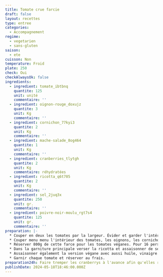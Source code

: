 ```yaml
---
title: Tomate crue farcie
draft: false
layout: recettes
type: entree
categories:
  - Accompagnement
regime:
  - vegetarien
  - sans-gluten
saison:
  - ete
cuisson: Non
temperature: Froid
plate: 250
check: Oui
checkAlwaysOk: false
ingredients:
  - ingredient: tomate_ibtbnq
    quantite: 125
    unit: unité
    commentaire: ''
  - ingredient: oignon-rouge_doxujz
    quantite: 3
    unit: Kg
    commentaire: ''
  - ingredient: cornichon_77kyi3
    quantite: 2
    unit: Kg
    commentaire: ''
  - ingredient: mache-salade_8og464
    quantite: 1
    unit: Kg
    commentaire: ''
  - ingredient: cranberries_tlytgh
    quantite: 2
    unit: Kg
    commentaire: réhydratées
  - ingredient: ricotta_q6t705
    quantite: 2
    unit: Kg
    commentaire: ''
  - ingredient: sel_2juq3x
    quantite: 250
    unit: gr.
    commentaire: ''
  - ingredient: poivre-noir-moulu_rgt7s4
    quantite: 125
    unit: gr.
    commentaire: ''
preparation: |-
  * Couper en deux les tomates par la largeur. Évider et garder l'intérieur.
  * Couper menu menu l'intérieur des tomates, les oignons, les cornichons, les cranberrys et ajouter la mâche.
  * Réserver 800g de cette farce pour les tomates véganes. Pour 16 personnes.
  * Dans la garniture principale verser la ricotta et assaisonner de sel et poivre.
  * Assaisonner également la version végane avec aussi huile, vinaigre...
  * Garnir chaque tomate et réserver au frais.
preparation24h: Faire tremper les cranberrys à l'avance afin qu'elles ramollissent bien bien bien
publishDate: 2024-05-18T18:46:00.000Z
---
```

